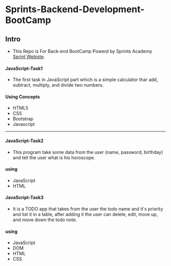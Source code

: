 # Sprints-Backend-Development-BootCamp

## Intro
- This Repo is For Back-end BootCamp Powerd by Sprints Academy <a href="https://programs.sprints.ai/" target="_blank">Sprint Webiste</a>.

#### JavaScript-Task1
- The first task in JavaScript part which is a simple calculator thar add, subtract, multiply, and divide two numbers.
#### Using Concepts
- HTML5
- CSS
- Bootstrap
- Javascript
-------------------------------------------

#### JavaScript-Task2
- This program take some data from the user (name, password, birthday) and tell the user what is his horoscope.

#### using 
- JavaScript
- HTML

#### JavaScript-Task3
- It is a TODO app that takes from the user the todo name and it's priority and list it in a table, after adding it the user can delete, edit, move up, and move down the todo note.

#### using 
- JavaScript
- DOM
- HTML
- CSS
